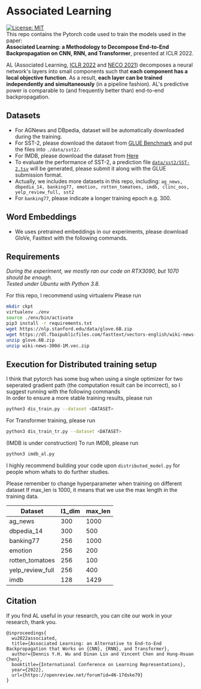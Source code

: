 
# Associated Learning
 [![License: MIT](https://img.shields.io/badge/License-MIT-yellow.svg)](https://opensource.org/licenses/MIT) <br>
This repo contains the Pytorch code used to train the models used in the paper:<br>
**Associated Learning: a Methodology to Decompose End-to-End Backpropagation on CNN, RNN, and Transformer**, presented at ICLR 2022.

AL (Associated Learning, [ICLR 2022](https://in.ncu.edu.tw/~hhchen/academic_works/wu22-associated.pdf) and [NECO 2021](https://github.com/SamYWK/Associated_Learning)) decomposes a neural network's layers into small components such that **each component has a local objective function**.  As a result, **each layer can be trained independently and simultaneously** (in a pipeline fashion).  AL's predictive power is comparable to (and frequently better than) end-to-end backpropagation.

## Datasets

* For AGNews and DBpedia, dataset will be automatically downloaded during the training.
* For SST-2, please download the dataset from [GLUE Benchmark](https://gluebenchmark.com/tasks) and put the files into `./data/sst2/`.
* For IMDB, please download the dataset from [Here](https://drive.google.com/file/d/1GRyOQs6TT0IXKDyha6zNjinmvREKyeuV/view?usp=sharing)
* To evaluate the performance of SST-2, a prediction file [`data/sst2/SST-2.tsv`](data/sst2/) will be generated, please submit it along with the GLUE submission format.
* Actually, we includes more datasets in this repo, including: `ag_news, dbpedia_14, banking77, emotion, rotten_tomatoes, imdb, clinc_oos, yelp_review_full, sst2`
* For `banking77`, please indicate a longer training epoch e.g. 300.
 
## Word Embeddings

* We uses pretrained embeddings in our experiments, please download GloVe, Fasttext with the following commands. 

## Requirements

*During the experiment, we mostly ran our code on RTX3090, but 1070 should be enough.*<br>
*Tested under Ubuntu with Python 3.8.*

For this repo, I recommend using virtualenv
Please run <br> 
```bash
mkdir ckpt
virtualenv ./env
source ./env/bin/activate
pip3 install -r requirements.txt
wget https://nlp.stanford.edu/data/glove.6B.zip
wget https://dl.fbaipublicfiles.com/fasttext/vectors-english/wiki-news-300d-1M.vec.zip
unzip glove.6B.zip
unzip wiki-news-300d-1M.vec.zip
```

## Execution for Distributed training setup
 I think that pytorch has some bug when using a single optimizer for two seperated gradient path (the computation result can be incorrect), so I suggest running with the following commands <br> In order to ensure a more stable training results, please run <br>
 ```bash
 python3 dis_train.py --dataset <DATASET>
 ``` 
 For Transformer training, please run <br>
 ```bash
python3 dis_train_tr.py --dataset <DATASET>
 ```
  
(IMDB is under construction)
To run IMDB, please run
```bash
python3 imdb_al.py
```

I highly recommend building your code upon `distributed_model.py` for people whom whats to do further studies.

Please remember to change hyperparameter when training on different dataset
If max_len is 1000, it means that we use the max length in the training data.

| Dataset          | l1_dim | max_len |
|------------------|--------|---------|
| ag_news          | 300    | 1000    |
| dbpedia_14       | 300    | 500     |
| banking77        | 256    | 1000    |
| emotion          | 256    | 200     |
| rotten_tomatoes  | 256    | 100     |
| yelp_review_full | 256    | 400     |
| imdb             | 128    | 1429    |

## Citation

If you find AL useful in your research, you can cite our work in your research, thank you.

    @inproceedings{
      wu2022associated,
      title={Associated Learning: an Alternative to End-to-End Backpropagation that Works on {CNN}, {RNN}, and Transformer},
      author={Dennis Y.H. Wu and Dinan Lin and Vincent Chen and Hung-Hsuan Chen},
      booktitle={International Conference on Learning Representations},
      year={2022},
      url={https://openreview.net/forum?id=4N-17dske79}
    }
